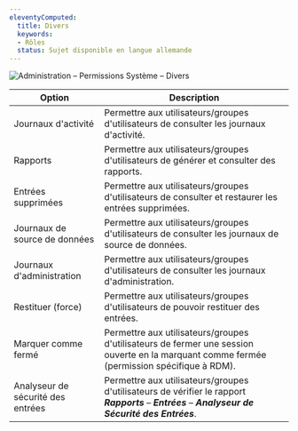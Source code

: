 ```yaml
---
eleventyComputed:
  title: Divers
  keywords:
  - Rôles
  status: Sujet disponible en langue allemande
---
```

![Administration – Permissions Système – Divers](https://cdnweb.devolutions.net/docs/docs_en_server_ServerOp0062.png)

| Option                  | Description                                                                                                |
|-------------------------|------------------------------------------------------------------------------------------------------------|
| Journaux d'activité           | Permettre aux utilisateurs/groupes d'utilisateurs de consulter les journaux d'activité.                                                         |
| Rapports                 | Permettre aux utilisateurs/groupes d'utilisateurs de générer et consulter des rapports.                                                      |
| Entrées supprimées         | Permettre aux utilisateurs/groupes d'utilisateurs de consulter et restaurer les entrées supprimées.                                               |
| Journaux de source de données        | Permettre aux utilisateurs/groupes d'utilisateurs de consulter les journaux de source de données.                                                      |
| Journaux d'administration     | Permettre aux utilisateurs/groupes d'utilisateurs de consulter les journaux d'administration.                                                   |
| Restituer (force)        | Permettre aux utilisateurs/groupes d'utilisateurs de pouvoir restituer des entrées.                                                    |
| Marquer comme fermé          | Permettre aux utilisateurs/groupes d'utilisateurs de fermer une session ouverte en la marquant comme fermée (permission spécifique à RDM).       |
| Analyseur de sécurité des entrées | Permettre aux utilisateurs/groupes d'utilisateurs de vérifier le rapport ***Rapports*** – ***Entrées*** – ***Analyseur de Sécurité des Entrées***. |
